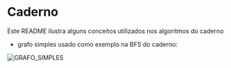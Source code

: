 # Caderno

Este README ilustra alguns conceitos utilizados nos algoritmos do caderno

- grafo simples usado como exemplo na BFS do caderno:

![GRAFO_SIMPLES](https://github.com/ifuaslaerl/Prog-competitiva/assets/134176942/69c6bc28-b34e-47bc-80af-8a5b17cacc46)
